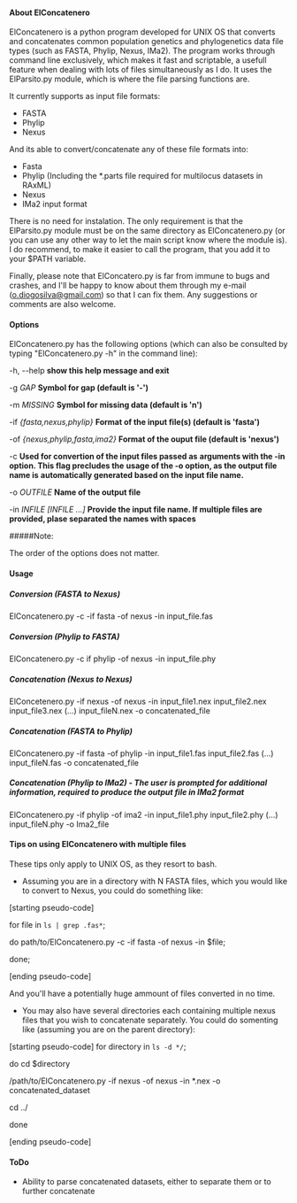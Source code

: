 #### About ElConcatenero

ElConcatenero is a python program developed for UNIX OS that converts and concatenates common population genetics and phylogenetics data file types (such as FASTA, Phylip, Nexus, IMa2). The program works through command line exclusively, which makes it fast and scriptable, a usefull feature when dealing with lots of files simultaneously as I do. It uses the ElParsito.py module, which is where the file parsing functions are.

It currently supports as input file formats:

- FASTA
- Phylip
- Nexus

And its able to convert/concatenate any of these file formats into:

- Fasta
- Phylip (Including the *.parts file required for multilocus datasets in RAxML)
- Nexus
- IMa2 input format

There is no need for instalation. The only requirement is that the ElParsito.py module must be on the same directory as ElConcatenero.py (or you can use any other way to let the main script know where the module is). I do recommend, to make it easier to call the program, that you add it to your $PATH variable. 

Finally, please note that ElConcatero.py is far from immune to bugs and crashes, and I'll be happy to know about them through my e-mail (o.diogosilva@gmail.com) so that I can fix them. Any suggestions or comments are also welcome.

#### Options

ElConcatenero.py has the following options (which can also be consulted by typing "ElConcatenero.py -h" in the command line):

  -h, --help					**show this help message and exit**
 
  -g *GAP*						**Symbol for gap (default is '-')**
  
  -m *MISSING*					**Symbol for missing data (default is 'n')**
  
  -if *{fasta,nexus,phylip}*		**Format of the input file(s) (default is 'fasta')**
                        
  -of *{nexus,phylip,fasta,ima2}*	**Format of the ouput file (default is 'nexus')**
                        
  -c                    		**Used for convertion of the input files passed as**
								**arguments with the -in option. This flag precludes the**
								**usage of the -o option, as the output file name is**
								**automatically generated based on the input file name.**
                        
  -o *OUTFILE*            		**Name of the output file**
  
  -in *INFILE [INFILE ...]*		**Provide the input file name. If multiple files are**
								**provided, plase separated the names with spaces**
								
#####Note:

The order of the options does not matter.
								
#### Usage

##### Conversion (FASTA to Nexus)

ElConcatenero.py -c -if fasta -of nexus -in input_file.fas

##### Conversion (Phylip to FASTA)

ElConcatenero.py -c if phylip -of nexus -in input_file.phy

##### Concatenation (Nexus to Nexus)

ElConcetenero.py -if nexus -of nexus -in input_file1.nex input_file2.nex input_file3.nex (...) input_fileN.nex -o concatenated_file

##### Concatenation (FASTA to Phylip)

ElConcatenero.py -if fasta -of phylip -in input_file1.fas input_file2.fas (...) input_fileN.fas -o concatenated_file

##### Concatenation (Phylip to IMa2) - The user is prompted for additional information, required to produce the output file in IMa2 format

ElConcatenero.py -if phylip -of ima2 -in input_file1.phy input_file2.phy (...) input_fileN.phy -o Ima2_file

#### Tips on using ElConcatenero with multiple files

These tips only apply to UNIX OS, as they resort to bash.

- Assuming you are in a directory with N FASTA files, which you would like to convert to Nexus, you could do something like:

[starting pseudo-code]

for file in `ls | grep .fas*`;

 do path/to/ElConcatenero.py -c -if fasta -of nexus -in $file;
 
done;

[ending pseudo-code]

And you'll have a potentially huge ammount of files converted in no time.

- You may also have several directories each containing multiple nexus files that you wish to concatenate separately. You could do somenting like (assuming you are on the parent directory):

[starting pseudo-code]
for directory in `ls -d */`;

 do cd $directory
 
 /path/to/ElConcatenero.py -if nexus -of nexus -in *.nex -o concatenated_dataset
 
 cd ../
 
done

[ending pseudo-code]

#### ToDo

- Ability to parse concatenated datasets, either to separate them or to further concatenate
